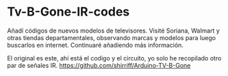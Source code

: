 # Tv-B-Gone-IR-codes

Añadí códigos de nuevos modelos de televisores. Visité Soriana, Walmart y otras tiendas departamentales, observando marcas y modelos para luego buscarlos en internet. Continuaré añadiendo más información.


El original es este, ahí está el codigo y el circuito, yo solo he recopilado otro par de señales IR.
https://github.com/shirriff/Arduino-TV-B-Gone
